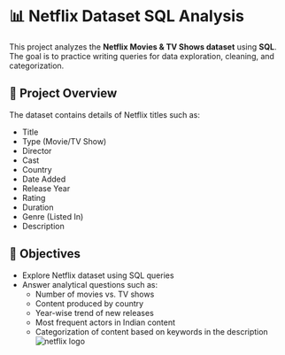 # 📊 Netflix Dataset SQL Analysis  

This project analyzes the **Netflix Movies & TV Shows dataset** using **SQL**. The goal is to practice writing queries for data exploration, cleaning, and categorization.  

## 📂 Project Overview  
The dataset contains details of Netflix titles such as:  
- Title  
- Type (Movie/TV Show)  
- Director  
- Cast  
- Country  
- Date Added  
- Release Year  
- Rating  
- Duration  
- Genre (Listed In)  
- Description  

## 🎯 Objectives  
- Explore Netflix dataset using SQL queries  
- Answer analytical questions such as:  
  - Number of movies vs. TV shows  
  - Content produced by country  
  - Year-wise trend of new releases  
  - Most frequent actors in Indian content  
  - Categorization of content based on keywords in the description
![netflix logo]()
   
